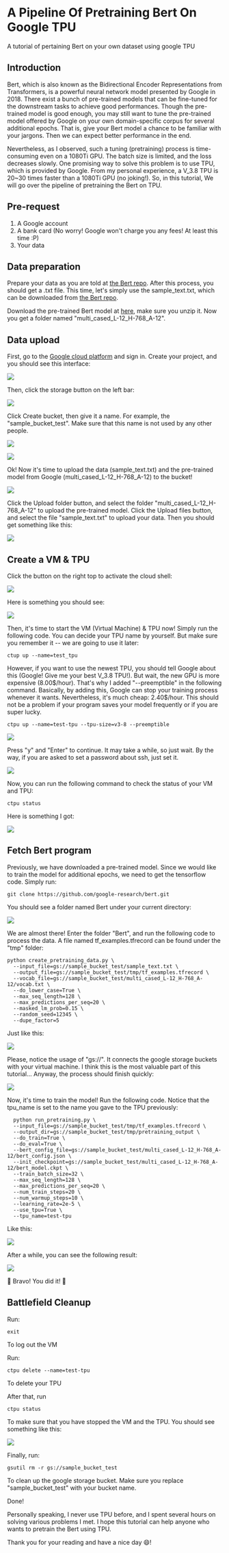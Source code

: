 # A Pipeline Of Pretraining Bert On Google TPU

A tutorial of pertaining Bert on your own dataset using google TPU

## Introduction

Bert, which is also known as the Bidirectional Encoder Representations from Transformers, is a powerful neural network model presented by Google in 2018. There exist a bunch of pre-trained models that can be fine-tuned for the downstream tasks to achieve good performances. Though the pre-trained model is good enough, you may still want to tune the pre-trained model offered by Google on your own domain-specific corpus for several additional epochs. That is, give your Bert model a chance to be familiar with your jargons. Then we can expect better performance in the end.

Nevertheless, as I observed, such a tuning (pretraining) process is time-consuming even on a 1080Ti GPU. The batch size is limited, and the loss decreases slowly. One promising way to solve this problem is to use TPU, which is provided by Google. From my personal experience, a V_3.8 TPU is 20~30 times faster than a 1080Ti GPU (no joking!). So, in this tutorial, We will go over the pipeline of pretraining the Bert on TPU. 

## Pre-request
1. A Google account
2. A bank card (No worry! Google won't charge you any fees! At least this time :P)
3. Your data

## Data preparation
Prepare your data as you are told at [the Bert repo](https://github.com/google-research/bert#pre-training-with-bert). After this process, you should get a .txt file. This time, let's simply use the sample_text.txt, which can be downloaded from [the Bert repo](https://github.com/google-research/bert.git). 

Download the pre-trained Bert model at [here](https://storage.googleapis.com/bert_models/2018_11_23/multi_cased_L-12_H-768_A-12.zip), make sure you unzip it. Now you get a folder named "multi_cased_L-12_H-768_A-12".

## Data upload
First, go to the [Google cloud platform](https://cloud.google.com) and sign in. Create your project, and you should see this interface:

<p>
    <img src="image/1.png"/>
</p>

Then, click the storage button on the left bar:

<p>
    <img src="image/2.png"/>
</p>

Click Create bucket, then give it a name. For example, the "sample_bucket_test". Make sure that this name is not used by any other people.

<p>
    <img src="image/3.png"/>
</p>

<p>
    <img src="image/4.png"/>
</p>

Ok! Now it's time to upload the data (sample_text.txt) and the pre-trained model from Google (multi_cased_L-12_H-768_A-12) to the bucket!

<p>
    <img src="image/5.png"/>
</p>

Click the Upload folder button, and select the folder "multi_cased_L-12_H-768_A-12" to upload the pre-trained model. Click the Upload files button, and select the file "sample_text.txt" to upload your data. Then you should get something like this:

<p>
    <img src="image/6.png"/>
</p>

## Create a VM & TPU
Click the button on the right top to activate the cloud shell:

<p>
    <img src="image/7.png"/>
</p>

Here is something you should see:

<p>
    <img src="image/8.png"/>
</p>

Then, it's time to start the VM (Virtual Machine) & TPU now! Simply run the following code. You can decide your TPU name by yourself. But make sure you remember it -- we are going to use it later:

```
ctup up --name=test_tpu
```

However, if you want to use the newest TPU, you should tell Google about this (Google! Give me your best V_3.8 TPU!). But wait, the new GPU is more expensive (8.00$/hour). That's why I added "--preemptible" in the following command. Basically, by adding this, Google can stop your training process whenever it wants. Nevertheless, it's much cheap: 2.40$/hour. This should not be a problem if your program saves your model frequently or if you are super lucky. 

```
ctpu up --name=test-tpu --tpu-size=v3-8 --preemptible  
```

<p>
    <img src="image/9.png"/>
</p>

Press "y" and "Enter" to continue. It may take a while, so just wait. By the way, if you are asked to set a password about ssh, just set it. 

<p>
    <img src="image/10.png"/>
</p>

Now, you can run the following command to check the status of your VM and TPU:

```
ctpu status
```

Here is something I got:

<p>
    <img src="image/11.png"/>
</p>

## Fetch Bert program
Previously, we have downloaded a pre-trained model. Since we would like to train the model for additional epochs, we need to get the tensorflow code. Simply run:

```
git clone https://github.com/google-research/bert.git
```

You should see a folder named Bert under your current directory:

<p>
    <img src="image/12.png"/>
</p>

We are almost there! Enter the folder "Bert", and run the following code to process the data. A file named tf_examples.tfrecord can be found under the "tmp" folder:

```
python create_pretraining_data.py \
  --input_file=gs://sample_bucket_test/sample_text.txt \
  --output_file=gs://sample_bucket_test/tmp/tf_examples.tfrecord \
  --vocab_file=gs://sample_bucket_test/multi_cased_L-12_H-768_A-12/vocab.txt \
  --do_lower_case=True \
  --max_seq_length=128 \
  --max_predictions_per_seq=20 \
  --masked_lm_prob=0.15 \
  --random_seed=12345 \
  --dupe_factor=5
```
Just like this:

<p>
    <img src="image/13.png"/>
</p>

Please, notice the usage of "gs://". It connects the google storage buckets with your virtual machine. I think this is the most valuable part of this tutorial... Anyway, the process should finish quickly:

<p>
    <img src="image/14.png"/>
</p>

Now, it's time to train the model! Run the following code. Notice that the tpu_name is set to the name you gave to the TPU previously:

```
  python run_pretraining.py \
  --input_file=gs://sample_bucket_test/tmp/tf_examples.tfrecord \
  --output_dir=gs://sample_bucket_test/tmp/pretraining_output \
  --do_train=True \
  --do_eval=True \
  --bert_config_file=gs://sample_bucket_test/multi_cased_L-12_H-768_A-12/bert_config.json \
  --init_checkpoint=gs://sample_bucket_test/multi_cased_L-12_H-768_A-12/bert_model.ckpt \
  --train_batch_size=32 \
  --max_seq_length=128 \
  --max_predictions_per_seq=20 \
  --num_train_steps=20 \
  --num_warmup_steps=10 \
  --learning_rate=2e-5 \
  --use_tpu=True \
  --tpu_name=test-tpu
```
Like this:

<p>
    <img src="image/15.png"/>
</p>

After a while, you can see the following result:

<p>
    <img src="image/16.png"/>
</p>

🎉 Bravo! You did it! 🎉

## Battlefield Cleanup
Run: 
```
exit
```
To log out the VM

Run:
```
ctpu delete --name=test-tpu
```
To delete your TPU

After that, run
```
ctpu status
```
To make sure that you have stopped the VM and the TPU. You should see something like this:

<p>
    <img src="image/18.png"/>
</p>

Finally, run:

```
gsutil rm -r gs://sample_bucket_test
```

To clean up the google storage bucket. Make sure you replace "sample_bucket_test" with your bucket name.

Done! 

Personally speaking, I never use TPU before, and I spent several hours on solving various problems I met. I hope this tutorial can help anyone who wants to pretrain the Bert using TPU. 

Thank you for your reading and have a nice day 😄!
